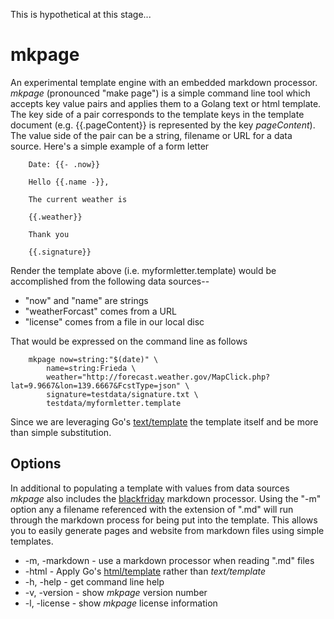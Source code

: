 
This is hypothetical at this stage...


# mkpage

An experimental template engine with an embedded markdown processor.  *mkpage* (pronounced "make page") is 
a simple command line tool which accepts key value pairs and applies them to a Golang text or html 
template.  The key side of a pair corresponds to the template keys in the template document (e.g. 
{{.pageContent}} is represented by the key *pageContent*). The value side of the pair can be a string, 
filename or URL for a data source. Here's a simple example of a form letter

```template
    Date: {{- .now}}

    Hello {{.name -}},
    
    The current weather is

    {{.weather}}

    Thank you

    {{.signature}}
```

Render the template above (i.e. myformletter.template) would be accomplished from the following
data sources--

+ "now" and "name" are strings
+ "weatherForcast" comes from a URL
+ "license" comes from a file in our local disc

That would be expressed on the command line as follows

```shell
    mkpage now=string:"$(date)" \
        name=string:Frieda \
        weather="http://forecast.weather.gov/MapClick.php?lat=9.9667&lon=139.6667&FcstType=json" \
        signature=testdata/signature.txt \
        testdata/myformletter.template
```

Since we are leveraging Go's [text/template](https://golang.org/pkg/text/template/) the template itself
and be more than simple substitution.

## Options

In additional to populating a template with values from data sources *mkpage* also includes the
[blackfriday](https://github.com/russross/blackfriday) markdown processor.  Using the "-m" option any
a filename referenced with the extension of ".md" will run through the markdown process for being put into 
the template.  This allows you to easily generate pages and website from markdown files using simple templates.

+ -m, -markdown - use a markdown processor when reading ".md" files 
+ -html - Apply Go's [html/template](https://golang.org/pkg/html/template/) rather than *text/template* 
+ -h, -help - get command line help
+ -v, -version - show *mkpage* version number
+ -l, -license - show *mkpage* license information


